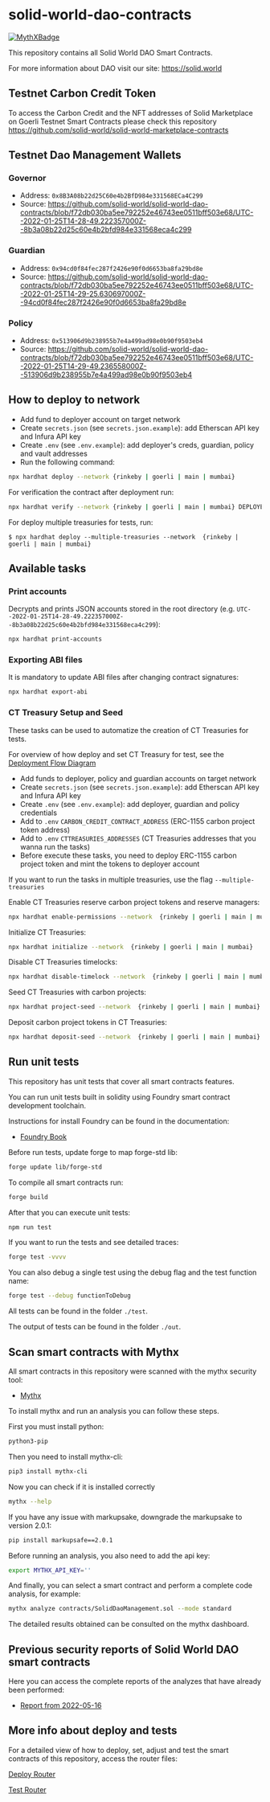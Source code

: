 # solid-world-dao-contracts

[![MythXBadge](https://badgen.net/https/api.mythx.io/v1/projects/c7145fbf-0af1-4614-a82d-e478fb0cdb47/badge/data?cache=300&icon=https://raw.githubusercontent.com/ConsenSys/mythx-github-badge/main/logo_white.svg)](https://docs.mythx.io/dashboard/github-badges)

This repository contains all Solid World DAO Smart Contracts.

For more information about DAO visit our site: https://solid.world

## Testnet Carbon Credit Token

To access the Carbon Credit and the NFT addresses of Solid Marketplace on Goerli Testnet Smart Contracts please check this repository https://github.com/solid-world/solid-world-marketplace-contracts

## Testnet Dao Management Wallets

### Governor

- Address: `0x8B3A08b22d25C60e4b2BfD984e331568ECa4C299`
- Source: https://github.com/solid-world/solid-world-dao-contracts/blob/f72db030ba5ee792252e46743ee0511bff503e68/UTC--2022-01-25T14-28-49.222357000Z--8b3a08b22d25c60e4b2bfd984e331568eca4c299

### Guardian

- Address: `0x94cd0f84fec287f2426e90f0d6653ba8fa29bd8e`
- Source: https://github.com/solid-world/solid-world-dao-contracts/blob/f72db030ba5ee792252e46743ee0511bff503e68/UTC--2022-01-25T14-29-25.630697000Z--94cd0f84fec287f2426e90f0d6653ba8fa29bd8e

### Policy

- Address: `0x513906d9b238955b7e4a499ad98e0b90f9503eb4`
- Source: https://github.com/solid-world/solid-world-dao-contracts/blob/f72db030ba5ee792252e46743ee0511bff503e68/UTC--2022-01-25T14-29-49.236558000Z--513906d9b238955b7e4a499ad98e0b90f9503eb4

## How to deploy to network

- Add fund to deployer account on target network
- Create `secrets.json` (see `secrets.json.example`): add Etherscan API key and Infura API key
- Create `.env` (see `.env.example`): add deployer's creds, guardian, policy and vault addresses
- Run the following command:

```sh
npx hardhat deploy --network {rinkeby | goerli | main | mumbai}
```

For verification the contract after deployment run:
```sh
npx hardhat verify --network {rinkeby | goerli | main | mumbai} DEPLOYED_CONTRACT_ADDRESS PARAM1 PARAM_N
```

For deploy multiple treasuries for tests, run:

```
$ npx hardhat deploy --multiple-treasuries --network  {rinkeby | goerli | main | mumbai}
```

## Available tasks

### Print accounts

Decrypts and prints JSON accounts stored in the root directory (e.g. `UTC--2022-01-25T14-28-49.222357000Z--8b3a08b22d25c60e4b2bfd984e331568eca4c299`):
```sh
npx hardhat print-accounts
```

### Exporting ABI files

It is mandatory to update ABI files after changing contract signatures: 
```sh
npx hardhat export-abi
```

### CT Treasury Setup and Seed 

These tasks can be used to automatize the creation of CT Treasuries for tests.

For overview of how deploy and set CT Treasury for test, see the [Deployment Flow Diagram](https://github.com/solid-world/solid-world-dao-contracts/blob/v0.9.1/docs/mumbai-deployment-flow.md)

- Add funds to deployer, policy and guardian accounts on target network
- Create `secrets.json` (see `secrets.json.example`): add Etherscan API key and Infura API key
- Create `.env` (see `.env.example`): add deployer, guardian and policy credentials
- Add to `.env` `CARBON_CREDIT_CONTRACT_ADDRESS` (ERC-1155 carbon project token address)
- Add to `.env` `CTTREASURIES_ADDRESSES` (CT Treasuries addresses that you wanna run the tasks)
- Before execute these tasks, you need to deploy ERC-1155 carbon project token and mint the tokens to deployer account

If you want to run the tasks in multiple treasuries, use the flag `--multiple-treasuries`

Enable CT Treasuries reserve carbon project tokens and reserve managers:
```sh
npx hardhat enable-permissions --network  {rinkeby | goerli | main | mumbai}
```

Initialize CT Treasuries:
```sh
npx hardhat initialize --network  {rinkeby | goerli | main | mumbai}
```

Disable CT Treasuries timelocks:
```sh
npx hardhat disable-timelock --network  {rinkeby | goerli | main | mumbai}
```


Seed CT Treasuries with carbon projects:
```sh
npx hardhat project-seed --network  {rinkeby | goerli | main | mumbai}
```

Deposit carbon project tokens in CT Treasuries:
```sh
npx hardhat deposit-seed --network  {rinkeby | goerli | main | mumbai}
```

## Run unit tests

This repository has unit tests that cover all smart contracts features.

You can run unit tests built in solidity using Foundry smart contract development toolchain.

Instructions for install Foundry can be found in the documentation:

- [Foundry Book](https://book.getfoundry.sh/index.html)

Before run tests, update forge to map forge-std lib:

```sh
forge update lib/forge-std
```

To compile all smart contracts run:

```sh
forge build
```

After that you can execute unit tests:

```sh
npm run test
```

If you want to run the tests and see detailed traces:

```sh
forge test -vvvv
```

You can also debug a single test using the debug flag and the test function name:

```sh
forge test --debug functionToDebug
```

All tests can be found in the folder `./test`.

The output of tests can be found in the folder `./out`.
 

## Scan smart contracts with Mythx

All smart contracts in this repository were scanned with the mythx security tool:

- [Mythx](https://mythx.io/)

To install mythx and run an analysis you can follow these steps.

First you must install python:

```sh
python3-pip
```

Then you need to install mythx-cli:

```sh
pip3 install mythx-cli
```

Now you can check if it is installed correctly

```sh
mythx --help
```

If you have any issue with markupsake, downgrade the markupsake to version 2.0.1:

```sh
pip install markupsafe==2.0.1
```

Before running an analysis, you also need to add the api key:

```sh
export MYTHX_API_KEY=''
```

And finally, you can select a smart contract and perform a complete code analysis, for example:

```sh
mythx analyze contracts/SolidDaoManagement.sol --mode standard
```

The detailed results obtained can be consulted on the mythx dashboard.

## Previous security reports of Solid World DAO smart contracts

Here you can access the complete reports of the analyzes that have already been performed:

- [Report from 2022-05-16](https://github.com/solid-world/solid-world-dao-contracts/blob/2fac0379e22546c481245bd7f4fd1d42ecfd3733/test-logs/REPORT_2022_05_16.md)

## More info about deploy and tests
 
For a detailed view of how to deploy, set, adjust and test the smart contracts of this repository, access the router files:
 
[Deploy Router](https://github.com/solid-world/solid-world-dao-contracts/blob/main/router.md)
 
[Test Router](https://github.com/solid-world/solid-world-dao-contracts/blob/main/test-router.md)

